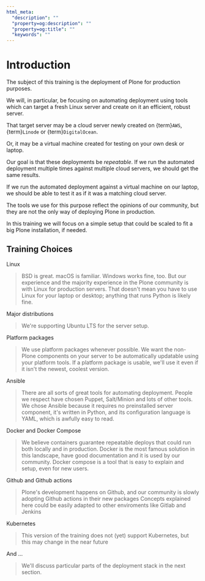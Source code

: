 ```yaml
---
html_meta:
  "description": ""
  "property=og:description": ""
  "property=og:title": ""
  "keywords": ""
---
```


# Introduction

The subject of this training is the deployment of Plone for production purposes.

We will, in particular, be focusing on automating deployment using tools which can target
a fresh Linux server and create on it an efficient, robust server.

That target server may be a cloud server newly created on {term}`AWS`, {term}`Linode` or {term}`DigitalOcean`.

Or, it may be a virtual machine created for testing on your own desk or laptop.

Our goal is that these deployments be *repeatable*.
If we run the automated deployment multiple times against multiple cloud servers, we should get the same results.

If we run the automated deployment against a virtual machine on our laptop, we should be able to test it as if it was a matching cloud server.

The tools we use for this purpose reflect the opinions of our community, but they are not the only way of deploying Plone in production.

In this training we will focus on a simple setup that could be scaled to fit a big Plone installation, if needed.

## Training Choices

Linux

> BSD is great.
> macOS is familiar.
> Windows works fine, too.
> But our experience and the majority experience in the Plone community is with Linux for production servers.
> That doesn't mean you have to use Linux for your laptop or desktop; anything that runs Python is likely fine.

Major distributions

> We're supporting Ubuntu LTS for the server setup.

Platform packages

> We use platform packages whenever possible.
> We want the non-Plone components on your server to be automatically updatable using your platform tools.
> If a platform package is usable, we'll use it even if it isn't the newest, coolest version.

Ansible

> There are all sorts of great tools for automating deployment.
> People we respect have chosen Puppet, Salt/Minion and lots of other tools.
> We chose Ansible because it requires no preinstalled server component, it's written in Python,
> and its configuration language is YAML, which is awfully easy to read.

Docker and Docker Compose

> We believe containers guarantee repeatable deploys that could run both locally and in production.
> Docker is the most famous solution in this landscape, have good documentation and it is used by our community.
> Docker compose is a tool that is easy to explain and setup, even for new users.

Github and Github actions

> Plone's development happens on Github, and our community is slowly adopting Github actions in their new packages
> Concepts explained here could be easily adapted to other enviroments like Gitlab and Jenkins

Kubernetes

> This version of the training does not (yet) support Kubernetes, but this may change in the near future

And ...

> We'll discuss particular parts of the deployment stack in the next section.
